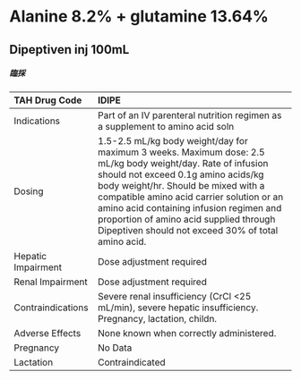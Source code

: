 # Alanine 8.2% + glutamine 13.64%

## Dipeptiven inj 100mL

##### 臨採

| TAH Drug Code      | IDIPE                                                                                                                                                                                                                                                                                                                                                                             |
|:-------------------|:----------------------------------------------------------------------------------------------------------------------------------------------------------------------------------------------------------------------------------------------------------------------------------------------------------------------------------------------------------------------------------|
| Indications        | Part of an IV parenteral nutrition regimen as a supplement to amino acid soln                                                                                                                                                                                                                                                                                                     |
| Dosing             | 1.5-2.5 mL/kg body weight/day for maximum 3 weeks. Maximum dose: 2.5 mL/kg body weight/day. Rate of infusion should not exceed 0.1g amino acids/kg body weight/hr. Should be mixed with a compatible amino acid carrier solution or an amino acid containing infusion regimen and proportion of amino acid supplied through Dipeptiven should not exceed 30% of total amino acid. |
| Hepatic Impairment | Dose adjustment required                                                                                                                                                                                                                                                                                                                                                          |
| Renal Impairment   | Dose adjustment required                                                                                                                                                                                                                                                                                                                                                          |
| Contraindications  | Severe renal insufficiency (CrCl <25 mL/min), severe hepatic insufficiency. Pregnancy, lactation, childn.                                                                                                                                                                                                                                                                         |
| Adverse Effects    | None known when correctly administered.                                                                                                                                                                                                                                                                                                                                           |
| Pregnancy          | No Data                                                                                                                                                                                                                                                                                                                                                                           |
| Lactation          | Contraindicated                                                                                                                                                                                                                                                                                                                                                                   |

